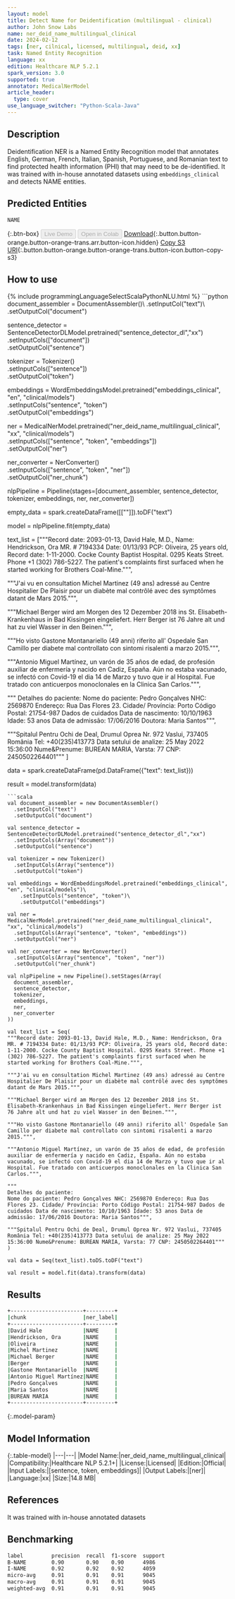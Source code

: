 ```yaml
---
layout: model
title: Detect Name for Deidentification (multilingual - clinical)
author: John Snow Labs
name: ner_deid_name_multilingual_clinical
date: 2024-02-12
tags: [ner, cilnical, licensed, multilingual, deid, xx]
task: Named Entity Recognition
language: xx
edition: Healthcare NLP 5.2.1
spark_version: 3.0
supported: true
annotator: MedicalNerModel
article_header:
  type: cover
use_language_switcher: "Python-Scala-Java"
---
```


## Description

Deidentification NER is a Named Entity Recognition model that annotates English, German, French, Italian, Spanish, Portuguese, and Romanian text to find protected health information (PHI) that may need to be de-identified. It was trained with in-house annotated datasets using `embeddings_clinical` and detects NAME entities.

## Predicted Entities

`NAME`

{:.btn-box}
<button class="button button-orange" disabled>Live Demo</button>
<button class="button button-orange" disabled>Open in Colab</button>
[Download](https://s3.amazonaws.com/auxdata.johnsnowlabs.com/clinical/models/ner_deid_name_multilingual_clinical_xx_5.2.1_3.0_1707765799717.zip){:.button.button-orange.button-orange-trans.arr.button-icon.hidden}
[Copy S3 URI](s3://auxdata.johnsnowlabs.com/clinical/models/ner_deid_name_multilingual_clinical_xx_5.2.1_3.0_1707765799717.zip){:.button.button-orange.button-orange-trans.button-icon.button-copy-s3}

## How to use



<div class="tabs-box" markdown="1">
{% include programmingLanguageSelectScalaPythonNLU.html %}
```python
document_assembler = DocumentAssembler()\
    .setInputCol("text")\
    .setOutputCol("document")

sentence_detector = SentenceDetectorDLModel.pretrained("sentence_detector_dl","xx")\
    .setInputCols(["document"])\
    .setOutputCol("sentence")

tokenizer = Tokenizer() \
    .setInputCols(["sentence"]) \
    .setOutputCol("token")

embeddings = WordEmbeddingsModel.pretrained("embeddings_clinical", "en", "clinical/models")\
    .setInputCols("sentence", "token")\
    .setOutputCol("embeddings")

ner = MedicalNerModel.pretrained("ner_deid_name_multilingual_clinical", "xx", "clinical/models") \
    .setInputCols(["sentence", "token", "embeddings"]) \
    .setOutputCol("ner")

ner_converter = NerConverter() \
    .setInputCols(["sentence", "token", "ner"]) \
    .setOutputCol("ner_chunk")

nlpPipeline = Pipeline(stages=[document_assembler,
                            sentence_detector,
                            tokenizer,
                            embeddings,
                            ner,
                            ner_converter])

empty_data = spark.createDataFrame([[""]]).toDF("text")

model = nlpPipeline.fit(empty_data)

text_list = ["""Record date: 2093-01-13, David Hale, M.D., Name: Hendrickson, Ora MR. # 7194334 Date: 01/13/93 PCP: Oliveira, 25 years old, Record date: 1-11-2000. Cocke County Baptist Hospital. 0295 Keats Street. Phone +1 (302) 786-5227. The patient's complaints first surfaced when he started working for Brothers Coal-Mine.""",
             
"""J'ai vu en consultation Michel Martinez (49 ans) adressé au Centre Hospitalier De Plaisir pour un diabète mal contrôlé avec des symptômes datant de Mars 2015.""",
             
"""Michael Berger wird am Morgen des 12 Dezember 2018 ins St. Elisabeth-Krankenhaus in Bad Kissingen eingeliefert. Herr Berger ist 76 Jahre alt und hat zu viel Wasser in den Beinen.""",

"""Ho visto Gastone Montanariello (49 anni) riferito all' Ospedale San Camillo per diabete mal controllato con sintomi risalenti a marzo 2015.""",

"""Antonio Miguel Martínez, un varón de 35 años de edad, de profesión auxiliar de enfermería y nacido en Cadiz, España. Aún no estaba vacunado, se infectó con Covid-19 el dia 14 de Marzo y tuvo que ir al Hospital. Fue tratado con anticuerpos monoclonales en la Clinica San Carlos.""",
    
"""
Detalhes do paciente:
Nome do paciente: Pedro Gonçalves NHC: 2569870 Endereço: Rua Das Flores 23. Cidade/ Província: Porto Código Postal: 21754-987 Dados de cuidados Data de nascimento: 10/10/1963 Idade: 53 anos Data de admissão: 17/06/2016 Doutora: Maria Santos""",

"""Spitalul Pentru Ochi de Deal, Drumul Oprea Nr. 972 Vaslui, 737405 România Tel: +40(235)413773 Data setului de analize: 25 May 2022 15:36:00 Nume&Prenume: BUREAN MARIA, Varsta: 77 CNP: 2450502264401"""
]

data = spark.createDataFrame(pd.DataFrame({"text": text_list}))

result = model.transform(data)
```
```scala
val document_assembler = new DocumentAssembler()
  .setInputCol("text")
  .setOutputCol("document")

val sentence_detector = SentenceDetectorDLModel.pretrained("sentence_detector_dl","xx")
  .setInputCols(Array("document"))
  .setOutputCol("sentence")

val tokenizer = new Tokenizer()
  .setInputCols(Array("sentence"))
  .setOutputCol("token")

val embeddings = WordEmbeddingsModel.pretrained("embeddings_clinical", "en", "clinical/models")\
    .setInputCols("sentence", "token")\
    .setOutputCol("embeddings")

val ner = MedicalNerModel.pretrained("ner_deid_name_multilingual_clinical", "xx", "clinical/models")
  .setInputCols(Array("sentence", "token", "embeddings"))
  .setOutputCol("ner")

val ner_converter = new NerConverter()
  .setInputCols(Array("sentence", "token", "ner"))
  .setOutputCol("ner_chunk")

val nlpPipeline = new Pipeline().setStages(Array(
  document_assembler,
  sentence_detector,
  tokenizer,
  embeddings,
  ner,
  ner_converter
))

val text_list = Seq(
"""Record date: 2093-01-13, David Hale, M.D., Name: Hendrickson, Ora MR. # 7194334 Date: 01/13/93 PCP: Oliveira, 25 years old, Record date: 1-11-2000. Cocke County Baptist Hospital. 0295 Keats Street. Phone +1 (302) 786-5227. The patient's complaints first surfaced when he started working for Brothers Coal-Mine.""",
             
"""J'ai vu en consultation Michel Martinez (49 ans) adressé au Centre Hospitalier De Plaisir pour un diabète mal contrôlé avec des symptômes datant de Mars 2015.""",
             
"""Michael Berger wird am Morgen des 12 Dezember 2018 ins St. Elisabeth-Krankenhaus in Bad Kissingen eingeliefert. Herr Berger ist 76 Jahre alt und hat zu viel Wasser in den Beinen.""",

"""Ho visto Gastone Montanariello (49 anni) riferito all' Ospedale San Camillo per diabete mal controllato con sintomi risalenti a marzo 2015.""",

"""Antonio Miguel Martínez, un varón de 35 años de edad, de profesión auxiliar de enfermería y nacido en Cadiz, España. Aún no estaba vacunado, se infectó con Covid-19 el dia 14 de Marzo y tuvo que ir al Hospital. Fue tratado con anticuerpos monoclonales en la Clinica San Carlos.""",
    
"""
Detalhes do paciente:
Nome do paciente: Pedro Gonçalves NHC: 2569870 Endereço: Rua Das Flores 23. Cidade/ Província: Porto Código Postal: 21754-987 Dados de cuidados Data de nascimento: 10/10/1963 Idade: 53 anos Data de admissão: 17/06/2016 Doutora: Maria Santos""",

"""Spitalul Pentru Ochi de Deal, Drumul Oprea Nr. 972 Vaslui, 737405 România Tel: +40(235)413773 Data setului de analize: 25 May 2022 15:36:00 Nume&Prenume: BUREAN MARIA, Varsta: 77 CNP: 2450502264401"""
)

val data = Seq(text_list).toDS.toDF("text")

val result = model.fit(data).transform(data)
```
</div>

## Results

```bash
+-----------------------+---------+
|chunk                  |ner_label|
+-----------------------+---------+
|David Hale             |NAME     |
|Hendrickson, Ora       |NAME     |
|Oliveira               |NAME     |
|Michel Martinez        |NAME     |
|Michael Berger         |NAME     |
|Berger                 |NAME     |
|Gastone Montanariello  |NAME     |
|Antonio Miguel Martínez|NAME     |
|Pedro Gonçalves        |NAME     |
|Maria Santos           |NAME     |
|BUREAN MARIA           |NAME     |
+-----------------------+---------+
```

{:.model-param}
## Model Information

{:.table-model}
|---|---|
|Model Name:|ner_deid_name_multilingual_clinical|
|Compatibility:|Healthcare NLP 5.2.1+|
|License:|Licensed|
|Edition:|Official|
|Input Labels:|[sentence, token, embeddings]|
|Output Labels:|[ner]|
|Language:|xx|
|Size:|14.8 MB|

## References

It was trained with in-house annotated datasets

## Benchmarking

```bash
label         precision  recall  f1-score  support 
B-NAME        0.90       0.90    0.90      4986    
I-NAME        0.92       0.92    0.92      4059    
micro-avg     0.91       0.91    0.91      9045    
macro-avg     0.91       0.91    0.91      9045    
weighted-avg  0.91       0.91    0.91      9045    
```